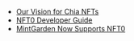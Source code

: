 - [Our Vision for Chia NFTs](https://www.chia.net/2022/05/11/our-vision-for-chia-nfts.en.html)
- [NFT0 Developer Guide](https://docs.chia.net/docs/15resources/nft_dev_guide/)
- [MintGarden Now Supports NFT0](https://docs.mintgarden.io/blog/mintgarden-now-supports-nft0/)